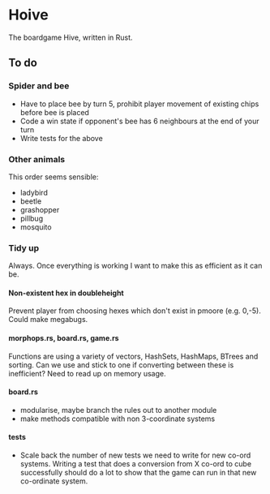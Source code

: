 # Hoive
The boardgame Hive, written in Rust.

## To do

### Spider and bee

* Have to place bee by turn 5, prohibit player movement of existing chips before bee is placed
* Code a win state if opponent's bee has 6 neighbours at the end of your turn
* Write tests for the above

### Other animals

This order seems sensible: 

* ladybird
* beetle
* grashopper
* pillbug
* mosquito

### Tidy up

Always. Once everything is working I want to make this as efficient as it can be.

#### Non-existent hex in doubleheight

Prevent player from choosing hexes which don't exist in pmoore (e.g. 0,-5). Could make megabugs.

#### morphops.rs, board.rs, game.rs

Functions are using a variety of vectors, HashSets, HashMaps, BTrees and sorting. Can we use and stick to one if converting between these is inefficient? Need to read up on memory usage.

#### board.rs
* modularise, maybe branch the rules out to another module
* make methods compatible with non 3-coordinate systems

#### tests

* Scale back the number of new tests we need to write for new co-ord systems. Writing a test that does a conversion from X co-ord to cube successfully should do a lot to show that the game can run in that new co-ordinate system.

